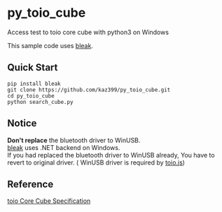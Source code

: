 # py_toio_cube

Access test to toio core cube with python3 on Windows

This sample code uses [bleak](https://pypi.org/project/bleak/).


## Quick Start

```
pip install bleak
git clone https://github.com/kaz399/py_toio_cube.git
cd py_toio_cube
python search_cube.py
```


## Notice

**Don't replace** the bluetooth driver to WinUSB.  
[bleak](https://pypi.org/project/bleak/) uses .NET backend on Windows.  
If you had replaced the bluetooth driver to WinUSB already, You have to revert to original driver. ( WinUSB driver is required by [toio.js](https://github.com/toio/toio.js/))


## Reference

[toio Core Cube Specification](https://toio.github.io/toio-spec/)
